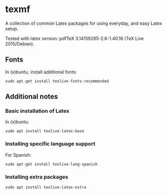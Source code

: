 # texmf
A collection of common Latex packages for using everyday, and easy Latex setup.

Tested with latex version: pdfTeX 3.14159265-2.6-1.40.16 (TeX Live 2015/Debian).

## Fonts
In (x)buntu, install additional fonts:

``
sudo apt-get install texlive-fonts-recommended
``

## Additional notes
### Basic installation of Latex
In (x)buntu:

``
sudo apt install texlive-latex-base
``

### Installing specific language support
For Spanish:

``
sudo apt-get install texlive-lang-spanish
``

### Installing extra packages
``
sudo apt install texlive-latex-extra
``
